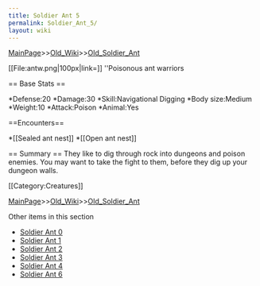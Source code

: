```yaml
---
title: Soldier Ant 5
permalink: Soldier_Ant_5/
layout: wiki
---
```


[MainPage](/keeperrl_wiki/ "wikilink")>>[Old_Wiki](/keeperrl_wiki/Old_Wiki "wikilink")>>[Old_Soldier_Ant](/keeperrl_wiki/Old_Soldier_Ant "wikilink")

[[File:antw.png|100px|link=]] ''Poisonous ant warriors

== Base Stats ==

*Defense:20
*Damage:30
*Skill:Navigational Digging
*Body size:Medium
*Weight:10
*Attack:Poison
*Animal:Yes

==Encounters==

*[[Sealed ant nest]]
*[[Open ant nest]]

== Summary ==
They like to dig through rock into dungeons and poison enemies. You may want to take the fight to them, before they dig up your dungeon walls.

[[Category:Creatures]]

[MainPage](/keeperrl_wiki/ "wikilink")>>[Old_Wiki](/keeperrl_wiki/Old_Wiki "wikilink")>>[Old_Soldier_Ant](/keeperrl_wiki/Old_Soldier_Ant "wikilink")

Other items in this section
-    [Soldier Ant 0](/keeperrl_wiki/Soldier_Ant_0 "wikilink")
-    [Soldier Ant 1](/keeperrl_wiki/Soldier_Ant_1 "wikilink")
-    [Soldier Ant 2](/keeperrl_wiki/Soldier_Ant_2 "wikilink")
-    [Soldier Ant 3](/keeperrl_wiki/Soldier_Ant_3 "wikilink")
-    [Soldier Ant 4](/keeperrl_wiki/Soldier_Ant_4 "wikilink")
-    [Soldier Ant 6](/keeperrl_wiki/Soldier_Ant_6 "wikilink")
